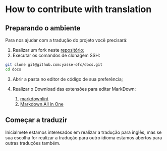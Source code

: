# How to contribute with translation

## Preparando o ambiente

Para nos ajudar com a tradução do projeto você precisará:

1. Realizar um fork neste [repositório](https://github.com/yasse-ofc/docs);
2. Executar os comandos de clonagem SSH:

```bash
git clone git@github.com:yasse-ofc/docs.git
cd docs
```

3. Abrir a pasta no editor de código de sua preferência;
4. Realizar o Download das extensões para editar MarkDown: 

    1. [markdownlint](https://marketplace.visualstudio.com/items?itemName=DavidAnson.vscode-markdownlint)
    2. [Markdown All in One](https://marketplace.visualstudio.com/items?itemName=yzhang.markdown-all-in-one)


## Começar a traduzir

Inicialmete estamos interesados em realizar a tradução para inglês, mas se sua escolha for realizar a tradução para outro idioma estamos abertos para outras traduções também.

